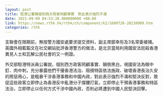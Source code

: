 ```yaml
---
layout: post
title: 駐港公署稱個別西方政客罔顧事實　對此表示強烈不滿
date: 2021-09-09 04:53:28.000000000 +08:00
link: https://news.rthk.hk/rthk/ch/component/k2/1609720-20210909.htm
categories: rthk
---
```


支聯會在限期前，無按警方國安處要求提交資料，副主席鄒幸彤及3名常委被捕。英國外相藍韜文在社交網站批評香港警方的做法，是北京當局利用國安法扼殺香港異見人士和瓦解公民社會的又一例證。

外交部駐港特派員公署說，個別西方政客罔顧事實、顛倒黑白，視國安法為眼中釘、肉中刺，充分暴露他們干擾香港法治、阻撓特區依法施政、破壞香港長治久安的險惡用心，是粗暴干涉香港事務和中國內政，對此表示強烈不滿和堅決反對，敦促這些政客立即停止為香港反中亂港分子撐腰打氣，立即停止干預香港事務和特區法治，立即停止以任何方式干涉中國內政，否則必將遭到中國人民堅決回擊。
